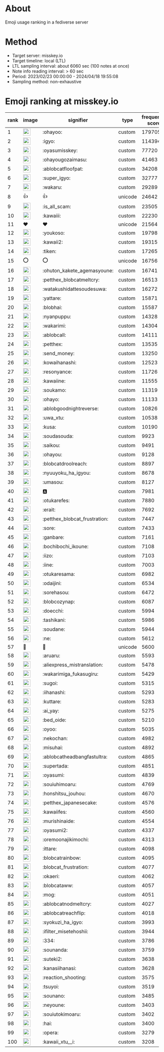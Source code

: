 # About
Emoji usage ranking in a fediverse server

# Method
- Target server: misskey.io
- Target timeline: local (LTL)
- LTL sampling interval: about 6060 sec (100 notes at once)
- Note info reading interval: > 60 sec
- Period: 2023/02/23 00:00:00 - 2024/04/18 19:55:08 
- Sampling method: non-exhaustive

# Emoji ranking at misskey.io

|rank|image|signifier|type|frequency score|
|----|----|----|----|----|
|1|<img height="24" src="https://misskey.io/emoji/ohayoo.webp">|:ohayoo:|custom|179705|
|2|<img height="24" src="https://misskey.io/emoji/igyo.webp">|:igyo:|custom|114394|
|3|<img height="24" src="https://misskey.io/emoji/oyasumisskey.webp">|:oyasumisskey:|custom|77720|
|4|<img height="24" src="https://misskey.io/emoji/ohayougozaimasu.webp">|:ohayougozaimasu:|custom|41463|
|5|<img height="24" src="https://misskey.io/emoji/ablobcatfloofpat.webp">|:ablobcatfloofpat:|custom|34208|
|6|<img height="24" src="https://misskey.io/emoji/super_igyo.webp">|:super_igyo:|custom|32777|
|7|<img height="24" src="https://misskey.io/emoji/wakaru.webp">|:wakaru:|custom|29289|
|8|👍|👍|unicode|24642|
|9|<img height="24" src="https://misskey.io/emoji/is_all_scam.webp">|:is_all_scam:|custom|23505|
|10|<img height="24" src="https://misskey.io/emoji/kawaiii.webp">|:kawaiii:|custom|22230|
|11|❤|❤|unicode|21564|
|12|<img height="24" src="https://misskey.io/emoji/youkoso.webp">|:youkoso:|custom|19798|
|13|<img height="24" src="https://misskey.io/emoji/kawaii2.webp">|:kawaii2:|custom|19315|
|14|<img height="24" src="https://misskey.io/emoji/tiken.webp">|:tiken:|custom|17265|
|15|⭕|⭕|unicode|16756|
|16|<img height="24" src="https://misskey.io/emoji/ohuton_kakete_agemasyoune.webp">|:ohuton_kakete_agemasyoune:|custom|16741|
|17|<img height="24" src="https://misskey.io/emoji/petthex_blobcatmeltcry.webp">|:petthex_blobcatmeltcry:|custom|16513|
|18|<img height="24" src="https://misskey.io/emoji/watakushidattesoudesuwa.webp">|:watakushidattesoudesuwa:|custom|16272|
|19|<img height="24" src="https://misskey.io/emoji/yattare.webp">|:yattare:|custom|15871|
|20|<img height="24" src="https://misskey.io/emoji/blobhai.webp">|:blobhai:|custom|15587|
|21|<img height="24" src="https://misskey.io/emoji/nyanpuppu.webp">|:nyanpuppu:|custom|14328|
|22|<img height="24" src="https://misskey.io/emoji/wakarimi.webp">|:wakarimi:|custom|14304|
|23|<img height="24" src="https://misskey.io/emoji/ablobcall.webp">|:ablobcall:|custom|14111|
|24|<img height="24" src="https://misskey.io/emoji/petthex.webp">|:petthex:|custom|13535|
|25|<img height="24" src="https://misskey.io/emoji/send_money.webp">|:send_money:|custom|13250|
|26|<img height="24" src="https://misskey.io/emoji/kowaihanashi.webp">|:kowaihanashi:|custom|12523|
|27|<img height="24" src="https://misskey.io/emoji/resonyance.webp">|:resonyance:|custom|11726|
|28|<img height="24" src="https://misskey.io/emoji/kawaiine.webp">|:kawaiine:|custom|11555|
|29|<img height="24" src="https://misskey.io/emoji/soukamo.webp">|:soukamo:|custom|11319|
|30|<img height="24" src="https://misskey.io/emoji/ohayo.webp">|:ohayo:|custom|11133|
|31|<img height="24" src="https://misskey.io/emoji/ablobgoodnightreverse.webp">|:ablobgoodnightreverse:|custom|10826|
|32|<img height="24" src="https://misskey.io/emoji/uwa_xtu.webp">|:uwa_xtu:|custom|10538|
|33|<img height="24" src="https://misskey.io/emoji/kusa.webp">|:kusa:|custom|10190|
|34|<img height="24" src="https://misskey.io/emoji/soudasouda.webp">|:soudasouda:|custom|9923|
|35|<img height="24" src="https://misskey.io/emoji/saikou.webp">|:saikou:|custom|9491|
|36|<img height="24" src="https://misskey.io/emoji/ohayou.webp">|:ohayou:|custom|9128|
|37|<img height="24" src="https://misskey.io/emoji/blobcatdroolreach.webp">|:blobcatdroolreach:|custom|8897|
|38|<img height="24" src="https://misskey.io/emoji/nyuuyoku_ha_igyou.webp">|:nyuuyoku_ha_igyou:|custom|8678|
|39|<img height="24" src="https://misskey.io/emoji/umasou.webp">|:umasou:|custom|8127|
|40|<img height="24" src="https://misskey.io/emoji/a.webp">|:a:|custom|7981|
|41|<img height="24" src="https://misskey.io/emoji/otukarefes.webp">|:otukarefes:|custom|7880|
|42|<img height="24" src="https://misskey.io/emoji/erait.webp">|:erait:|custom|7692|
|43|<img height="24" src="https://misskey.io/emoji/petthex_blobcat_frustration.webp">|:petthex_blobcat_frustration:|custom|7447|
|44|<img height="24" src="https://misskey.io/emoji/sore.webp">|:sore:|custom|7433|
|45|<img height="24" src="https://misskey.io/emoji/ganbare.webp">|:ganbare:|custom|7161|
|46|<img height="24" src="https://misskey.io/emoji/bochibochi_ikoune.webp">|:bochibochi_ikoune:|custom|7108|
|47|<img height="24" src="https://misskey.io/emoji/iizo.webp">|:iizo:|custom|7103|
|48|<img height="24" src="https://misskey.io/emoji/iine.webp">|:iine:|custom|7003|
|49|<img height="24" src="https://misskey.io/emoji/otukaresama.webp">|:otukaresama:|custom|6982|
|50|<img height="24" src="https://misskey.io/emoji/odaijini.webp">|:odaijini:|custom|6534|
|51|<img height="24" src="https://misskey.io/emoji/sorehasou.webp">|:sorehasou:|custom|6472|
|52|<img height="24" src="https://misskey.io/emoji/blobcozynap.webp">|:blobcozynap:|custom|6087|
|53|<img height="24" src="https://misskey.io/emoji/doecchi.webp">|:doecchi:|custom|5994|
|54|<img height="24" src="https://misskey.io/emoji/tashikani.webp">|:tashikani:|custom|5986|
|55|<img height="24" src="https://misskey.io/emoji/soudane.webp">|:soudane:|custom|5944|
|56|<img height="24" src="https://misskey.io/emoji/ne.webp">|:ne:|custom|5612|
|57|🎉|🎉|unicode|5600|
|58|<img height="24" src="https://misskey.io/emoji/aruaru.webp">|:aruaru:|custom|5593|
|59|<img height="24" src="https://misskey.io/emoji/aliexpress_mistranslation.webp">|:aliexpress_mistranslation:|custom|5478|
|60|<img height="24" src="https://misskey.io/emoji/wakarimiga_fukasugiru.webp">|:wakarimiga_fukasugiru:|custom|5429|
|61|<img height="24" src="https://misskey.io/emoji/sugoi.webp">|:sugoi:|custom|5315|
|62|<img height="24" src="https://misskey.io/emoji/iihanashi.webp">|:iihanashi:|custom|5293|
|63|<img height="24" src="https://misskey.io/emoji/kuttare.webp">|:kuttare:|custom|5283|
|64|<img height="24" src="https://misskey.io/emoji/ai_yay.webp">|:ai_yay:|custom|5275|
|65|<img height="24" src="https://misskey.io/emoji/bed_oide.webp">|:bed_oide:|custom|5210|
|66|<img height="24" src="https://misskey.io/emoji/oyoo.webp">|:oyoo:|custom|5035|
|67|<img height="24" src="https://misskey.io/emoji/nekochan.webp">|:nekochan:|custom|4982|
|68|<img height="24" src="https://misskey.io/emoji/misuhai.webp">|:misuhai:|custom|4892|
|69|<img height="24" src="https://misskey.io/emoji/ablobcatheadbangfastultra.webp">|:ablobcatheadbangfastultra:|custom|4865|
|70|<img height="24" src="https://misskey.io/emoji/supertada.webp">|:supertada:|custom|4851|
|71|<img height="24" src="https://misskey.io/emoji/oyasumi.webp">|:oyasumi:|custom|4839|
|72|<img height="24" src="https://misskey.io/emoji/souiuhimoaru.webp">|:souiuhimoaru:|custom|4769|
|73|<img height="24" src="https://misskey.io/emoji/honshitsu_jouhou.webp">|:honshitsu_jouhou:|custom|4670|
|74|<img height="24" src="https://misskey.io/emoji/petthex_japanesecake.webp">|:petthex_japanesecake:|custom|4576|
|75|<img height="24" src="https://misskey.io/emoji/kawaiifes.webp">|:kawaiifes:|custom|4560|
|76|<img height="24" src="https://misskey.io/emoji/murishinaide.webp">|:murishinaide:|custom|4554|
|77|<img height="24" src="https://misskey.io/emoji/oyasumi2.webp">|:oyasumi2:|custom|4337|
|78|<img height="24" src="https://misskey.io/emoji/oremoonajikimochi.webp">|:oremoonajikimochi:|custom|4313|
|79|<img height="24" src="https://misskey.io/emoji/ittare.webp">|:ittare:|custom|4098|
|80|<img height="24" src="https://misskey.io/emoji/blobcatrainbow.webp">|:blobcatrainbow:|custom|4095|
|81|<img height="24" src="https://misskey.io/emoji/blobcat_frustration.webp">|:blobcat_frustration:|custom|4077|
|82|<img height="24" src="https://misskey.io/emoji/okaeri.webp">|:okaeri:|custom|4062|
|83|<img height="24" src="https://misskey.io/emoji/blobcataww.webp">|:blobcataww:|custom|4057|
|84|<img height="24" src="https://misskey.io/emoji/mog.webp">|:mog:|custom|4051|
|85|<img height="24" src="https://misskey.io/emoji/ablobcatnodmeltcry.webp">|:ablobcatnodmeltcry:|custom|4027|
|86|<img height="24" src="https://misskey.io/emoji/ablobcatreachflip.webp">|:ablobcatreachflip:|custom|4018|
|87|<img height="24" src="https://misskey.io/emoji/syokuzi_ha_igyo.webp">|:syokuzi_ha_igyo:|custom|3993|
|88|<img height="24" src="https://misskey.io/emoji/ifilter_misetehoshii.webp">|:ifilter_misetehoshii:|custom|3944|
|89|<img height="24" src="https://misskey.io/emoji/334.webp">|:334:|custom|3786|
|90|<img height="24" src="https://misskey.io/emoji/sounanda.webp">|:sounanda:|custom|3759|
|91|<img height="24" src="https://misskey.io/emoji/suteki2.webp">|:suteki2:|custom|3638|
|92|<img height="24" src="https://misskey.io/emoji/kanasiihanasi.webp">|:kanasiihanasi:|custom|3628|
|93|<img height="24" src="https://misskey.io/emoji/reaction_shooting.webp">|:reaction_shooting:|custom|3575|
|94|<img height="24" src="https://misskey.io/emoji/tsuyoi.webp">|:tsuyoi:|custom|3519|
|95|<img height="24" src="https://misskey.io/emoji/sounano.webp">|:sounano:|custom|3485|
|96|<img height="24" src="https://misskey.io/emoji/neyoune.webp">|:neyoune:|custom|3403|
|97|<img height="24" src="https://misskey.io/emoji/souiutokimoaru.webp">|:souiutokimoaru:|custom|3402|
|98|<img height="24" src="https://misskey.io/emoji/hai.webp">|:hai:|custom|3400|
|99|<img height="24" src="https://misskey.io/emoji/opera.webp">|:opera:|custom|3279|
|100|<img height="24" src="https://misskey.io/emoji/kawaii_xtu__i.webp">|:kawaii_xtu__i:|custom|3208|
